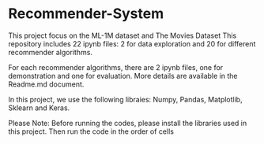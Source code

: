 # Recommender-System
This project focus on the ML-1M dataset and The Movies Dataset
This repository includes 22 ipynb files: 2 for data exploration and 20 for different recommender algorithms. 

For each recommender algorithms, there are 2 ipynb files, one for demonstration and one for evaluation. More details are
available in the Readme.md document.

In this project, we use the following libraies: Numpy, Pandas, Matplotlib, Sklearn
and Keras. 

Please Note: Before running the codes, please install the libraries used in this project.
Then run the code in the order of cells
